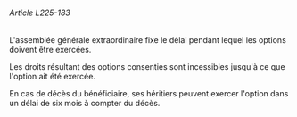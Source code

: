 ###### Article L225-183

L'assemblée générale extraordinaire fixe le délai pendant lequel les options doivent être exercées.

Les droits résultant des options consenties sont incessibles jusqu'à ce que l'option ait été exercée.

En cas de décès du bénéficiaire, ses héritiers peuvent exercer l'option dans un délai de six mois à compter du décès.

